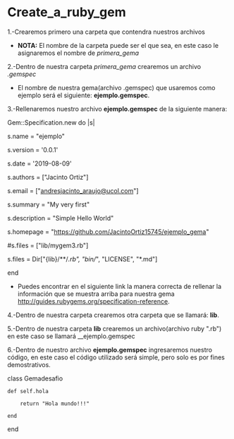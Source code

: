 # Create_a_ruby_gem

1.-Crearemos primero una carpeta que contendra nuestros archivos 

+ __NOTA:__ El nombre de la carpeta puede ser el que sea, en este caso le asignaremos el nombre de *primera_gema*

2.-Dentro de nuestra carpeta *primera_gema* crearemos un archivo *.gemspec*
+ El nombre de nuestra gema(archivo .gemspec) que usaremos como ejemplo será el siguiente: __ejemplo.gemspec__.

3.-Rellenaremos nuestro archivo __ejemplo.gemspec__ de la siguiente manera:


Gem::Specification.new do |s|

  s.name = "ejemplo"
  
  s.version = '0.0.1'
  
  s.date = '2019-08-09'
  
  s.authors = ["Jacinto Ortiz"]
  
  s.email = ["andresjacinto_araujo@ucol.com"]
  
  s.summary = "My very first"
  
  s.description = "Simple Hello World"
  
  s.homepage = "https://github.com/JacintoOrtiz15745/ejemplo_gema"
  
  #s.files = ["lib/mygem3.rb"]
  
  
  s.files = Dir["{lib}/**/*.rb", "bin/*", "LICENSE", "*.md"]
  
end


+ Puedes encontrar en el siguiente link la manera correcta de rellenar la información que se muestra arriba para nuestra gema http://guides.rubygems.org/specification-reference.


4.-Dentro de nuestra carpeta crearemos otra carpeta que se llamará: __lib__.

5.-Dentro de nuestra carpeta __lib__ crearemos un archivo(archivo ruby ".rb") en este caso se llamará __ejemplo.gemspec

6.-Dentro de nuestro archivo __ejemplo.gemspec__ ingresaremos nuestro código, en este caso el código utilizado será simple, pero solo es por fines demostrativos.


class Gemadesafio

    def self.hola
    
        return "Hola mundo!!!"
        
    end
    
end 


  
